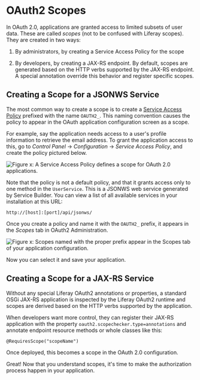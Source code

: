 # OAuth2 Scopes 

In OAuth 2.0, applications are granted access to limited subsets of user data.
These are called *scopes* (not to be confused with Liferay scopes). They are
created in two ways: 

1.  By administrators, by creating a Service Access Policy for the scope

2.  By developers, by creating a JAX-RS endpoint. By default, scopes are 
    generated based on the HTTP verbs supported by the JAX-RS endpoint.
    A special annotation override this behavior and register specific scopes. 

## Creating a Scope for a JSONWS Service

The most common way to create a scope is to create a 
[Service Access Policy](/discover/deployment/-/knowledge_base/7-1/service-access-policies)
prefixed with the name `OAUTH2_`. This naming convention causes the policy to appear
in the OAuth application configuration screen as a scope. 

For example, say the application needs access to a user's profile information to
retrieve the email address. To grant the application access to this, go to
*Control Panel* &rarr; *Configuration* &rarr; *Service Access Policy*, and
create the policy pictured below. 

![Figure x: A Service Access Policy defines a scope for OAuth 2.0 applications.](../../images/oauth-service-access-policy.png)

Note that the policy is not a default policy, and that it grants access only to
one method in the `UserService`. This is a JSONWS web service generated by
Service Builder. You can view a list of all available services in your
installation at this URL: 

    http://[host]:[port]/api/jsonws/

Once you create a policy and name it with the `OAUTH2_` prefix, it appears in
the *Scopes* tab in OAuth2 Administration. 

![Figure x: Scopes named with the proper prefix appear in the Scopes tab of your application configuration.](../../images/oauth-scopes-tab.png)

Now you can select it and save your application. 

## Creating a Scope for a JAX-RS Service

Without any special Liferay OAuth2 annotations or properties, a standard OSGi
JAX-RS application is inspected by the Liferay OAuth2 runtime and scopes are
derived based on the HTTP verbs supported by the application.

When developers want more control, they can register their JAX-RS application 
with the property `oauth2.scopechecker.type=annotations` and annotate endpoint 
resource methods or whole classes like this:

    @RequiresScope("scopeName")

Once deployed, this becomes a scope in the OAuth 2.0 configuration. 

Great! Now that you understand scopes, it's time to make the authorization
process happen in your application. 
